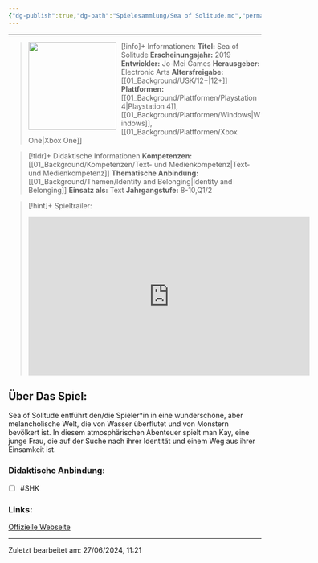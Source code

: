 ```yaml
---
{"dg-publish":true,"dg-path":"Spielesammlung/Sea of Solitude.md","permalink":"/spielesammlung/sea-of-solitude/","noteIcon":"1"}
---
```


---
>[!info]+ Informationen:
><img src="https://images.igdb.com/igdb/image/upload/t_cover_big/co1m4m.webp" style="float:left;height:175px;padding-right:10px">**Titel:** Sea of Solitude
>**Erscheinungsjahr:** 2019
>**Entwickler:** Jo-Mei Games
>**Herausgeber:** Electronic Arts
>**Altersfreigabe:** [[01_Background/USK/12+\|12+]]
>**Plattformen:** [[01_Background/Plattformen/Playstation 4\|Playstation 4]],[[01_Background/Plattformen/Windows\|Windows]],[[01_Background/Plattformen/Xbox One\|Xbox One]]

>[!tldr]+ Didaktische Informationen
>**Kompetenzen:** [[01_Background/Kompetenzen/Text- und Medienkompetenz\|Text- und Medienkompetenz]]
>**Thematische Anbindung:** [[01_Background/Themen/Identity and Belonging\|Identity and Belonging]]
>**Einsatz als:** Text
>**Jahrgangstufe:** 8-10,Q1/2

>[!hint]+ Spieltrailer:
><iframe width="560" height="315" src="https://www.youtube.com/embed/aWY76dNvXyo?si=eHITdB472N4IKzyk" title="YouTube video player" frameborder="0" allow="accelerometer; autoplay; clipboard-write; encrypted-media; gyroscope; picture-in-picture; web-share" referrerpolicy="strict-origin-when-cross-origin" allowfullscreen></iframe>


## Über Das Spiel:
Sea of Solitude entführt den/die Spieler\*in in eine wunderschöne, aber melancholische Welt, die von Wasser überflutet und von Monstern bevölkert ist. In diesem atmosphärischen Abenteuer spielt man Kay, eine junge Frau, die auf der Suche nach ihrer Identität und einem Weg aus ihrer Einsamkeit ist.
### Didaktische Anbindung:
- [ ] #SHK 
### Links:
[Offizielle Webseite](https://www.ea.com/en-gb/games/sea-of-solitude)

---
Zuletzt bearbeitet am: 27/06/2024, 11:21